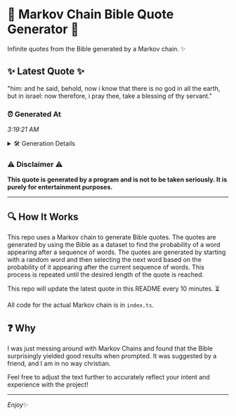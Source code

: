 # 📖 Markov Chain Bible Quote Generator 📖

Infinite quotes from the Bible generated by a Markov chain. ✨

## ✨ Latest Quote ✨
"him: and he said, behold, now i know that there is no god in all the earth, but in israel: now therefore, i pray thee, take a blessing of thy servant."

### ⏰ Generated At
*3:19:21 AM*

<details>
    <summary>🛠️ Generation Details</summary>
    <p>
        <strong>🌱 Seed:</strong> him:<br>
        <strong>🔄 Iterations:</strong> 30<br>
        <strong>📜 Context History:</strong><br>[ him: ]: and<br>[ him:, and ]: he<br>[ him:, and, he ]: said,<br>[ him:, and, he, said, ]: behold,<br>[ him:, and, he, said,, behold, ]: now<br>[ him:, and, he, said,, behold,, now ]: i<br>[ and, he, said,, behold,, now, i ]: know<br>[ he, said,, behold,, now, i, know ]: that<br>[ said,, behold,, now, i, know, that ]: there<br>[ behold,, now, i, know, that, there ]: is<br>[ now, i, know, that, there, is ]: no<br>[ i, know, that, there, is, no ]: god<br>[ know, that, there, is, no, god ]: in<br>[ that, there, is, no, god, in ]: all<br>[ there, is, no, god, in, all ]: the<br>[ is, no, god, in, all, the ]: earth,<br>[ no, god, in, all, the, earth, ]: but<br>[ god, in, all, the, earth,, but ]: in<br>[ in, all, the, earth,, but, in ]: israel:<br>[ all, the, earth,, but, in, israel: ]: now<br>[ the, earth,, but, in, israel:, now ]: therefore,<br>[ earth,, but, in, israel:, now, therefore, ]: i<br>[ but, in, israel:, now, therefore,, i ]: pray<br>[ in, israel:, now, therefore,, i, pray ]: thee,<br>[ israel:, now, therefore,, i, pray, thee, ]: take<br>[ now, therefore,, i, pray, thee,, take ]: a<br>[ therefore,, i, pray, thee,, take, a ]: blessing<br>[ i, pray, thee,, take, a, blessing ]: of<br>[ pray, thee,, take, a, blessing, of ]: thy<br>[ thee,, take, a, blessing, of, thy ]: servant.<br>
    </p>
</details>

### ⚠️ Disclaimer ⚠️
**This quote is generated by a program and is not to be taken seriously. It is purely for entertainment purposes.**

---

## 🔍 How It Works

This repo uses a Markov chain to generate Bible quotes. The quotes are generated by using the Bible as a dataset to find the probability of a word appearing after a sequence of words. The quotes are generated by starting with a random word and then selecting the next word based on the probability of it appearing after the current sequence of words. This process is repeated until the desired length of the quote is reached.

This repo will update the latest quote in this README every 10 minutes. ⏳

All code for the actual Markov chain is in `index.ts`.

## ❓ Why

I was just messing around with Markov Chains and found that the Bible surprisingly yielded good results when prompted. 
It was suggested by a friend, and I am in no way christian.

Feel free to adjust the text further to accurately reflect your intent and experience with the project!

---

*Enjoy*✨
